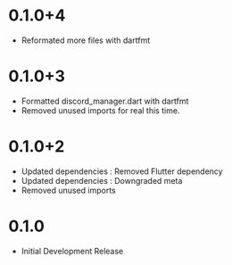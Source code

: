 # 0.1.0+4

* Reformated more files with dartfmt

# 0.1.0+3

* Formatted discord_manager.dart with dartfmt
* Removed unused imports for real this time.

# 0.1.0+2

* Updated dependencies : Removed Flutter dependency
* Updated dependencies : Downgraded meta
* Removed unused imports

# 0.1.0 

* Initial Development Release
